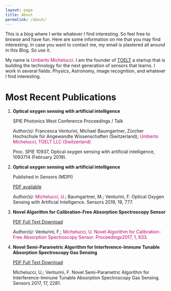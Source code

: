 ```yaml
---
layout: page
title: About
permalink: /about/
---
```


This is a blog where I write whatever I find interesting. So feel free to browse
and have fun. Here are some information on me that you may find interesting.
In case you want to contact me, my email is plastered all around in this Blog.
So use it.

My name is <span style="color:rgb(192,0,105)">Umberto Michelucci</span>. I am the founder of
[TOELT](http://toelt.ai) a startup that
is building the technology for the next generation of sensors that learns.
I work in several fields: Physics, Astronomy, image recognition, and whatever
I find interesting.

# Most Recent Publications

1. **Optical oxygen sensing with artificial intelligence**

   SPIE Photonics West Conference Proceedings / Talk

   *Author(s):* Francesca Venturini, Michael Baumgartner, Zürcher Hochschule für Angewandte Wissenschaften (Switzerland);
<span style="color:rgb(192,0,105)">Umberto Michelucci, TOELT LLC (Switzerland)</span>

   Proc. SPIE 10937, Optical oxygen sensing with artificial intelligence, 1093714 (February 2019).

2. **Optical oxygen sensing with artificial intelligence**

   Published in Sensors (MDPI)

   [PDF available](https://www.mdpi.com/1424-8220/19/4/777/pdf)

   *Author(s):* <span style="color:rgb(192,0,105)">Michelucci, U.</span>; Baumgartner, M.; Venturini, F. Optical Oxygen Sensing with Artificial Intelligence. Sensors 2019, 19, 777.

3. **Novel Algorithm for Calibration-Free Absorption Spectroscopy Sensor**

   [PDF Full Text Download](https://www.mdpi.com/2504-3900/1/8/833/pdf)

   *Author(s):* Venturini, F.; <span style="color:rgb(192,0,105)">Michelucci</spam>,
   U. Novel Algorithm for Calibration-Free Absorption Spectroscopy Sensor. Proceedings2017, 1, 833.

4. **Novel Semi-Parametric Algorithm for Interference-Immune Tunable Absorption Spectroscopy Gas Sensing**

   [PDF Full Text Download](https://www.mdpi.com/1424-8220/17/10/2281/pdf)

   Michelucci, U.; Venturini, F. Novel Semi-Parametric Algorithm for Interference-Immune Tunable Absorption Spectroscopy Gas Sensing. Sensors 2017, 17, 2281.
